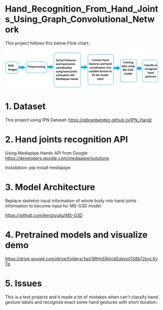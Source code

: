 # Hand_Recognition_From_Hand_Joints_Using_Graph_Convolutional_Network

This project follows this below Flow chart:

<img src="/img/flow chart.png" alt="Flow Chart" title="Flow Chart">

# **1. Dataset**

This project using IPN Dataset: https://gibranbenitez.github.io/IPN_Hand/

# **2. Hand joints recognition API**

Using Mediapipe Hands API from Google: https://developers.google.com/mediapipe/solutions

Installation: pip install mediapipe

# **3. Model Architecture**

Replace skeleton input information of whole body into hand joints information to become input for MS-G3D model.

https://github.com/kenziyuliu/MS-G3D

# **4. Pretrained models and visualize demo**

https://drive.google.com/drive/folders/1qjz1tRHnDAIrcbEqkpoOS8b72pvLXyTp

# **5. Issues**

This is a test projects and it made a lot of mistakes when can't classify hand gesture labels and recognize exact some hand gestures with short duration.

